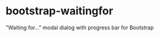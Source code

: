 bootstrap-waitingfor
====================

"Waiting for..." modal dialog with progress bar for Bootstrap
